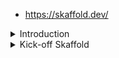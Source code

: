 
- https://skaffold.dev/

<details>
<summary>Introduction</summary>
<br>

 <img width="976" alt="image" src="https://user-images.githubusercontent.com/75510135/166925655-782939ef-d2ef-4e6e-908b-e422ba6a02f7.png">

<img width="988" alt="image" src="https://user-images.githubusercontent.com/75510135/166926044-cdf9ec13-4aa0-4b56-b678-fc164c4fc20a.png">

<img width="971" alt="image" src="https://user-images.githubusercontent.com/75510135/166926087-7feac2ce-2c01-4108-a7f1-547883fb9538.png">

<img width="901" alt="image" src="https://user-images.githubusercontent.com/75510135/166926193-2df7faec-5d0d-4ad2-b7cc-7856e774f32c.png">

</details>

<details>
<summary>Kick-off Skaffold</summary>
<br>

  - skaffold.yml
  ```
  apiVersion: skaffold/v1
kind: Config
build:
  artifacts:
  - image: wardviaene/skaffold-demo
deploy:
  kubectl:
    manifests:
      - k8s-*
  ```
  
  - Dockerfile
  ```
  FROM golang:1.12.9-alpine3.10 as builder
COPY main.go .
RUN go build -o /app main.go

FROM alpine:3.10
CMD ["./app"]
COPY --from=builder /app 
  ```
  - pod / deployment => k8s-pod.yml
  ```
  apiVersion: v1
kind: Pod
metadata:
  name: skaffold-demo
  labels:
    app: skaffold-demo
spec:
  containers:
  - name: skaffold-demo
    image: wardviaene/skaffold-demo
---
apiVersion: v1
kind: Service
metadata:
  name: skaffold-demo
spec:
  selector:
    app: skaffold-demo
  type: LoadBalancer
  ports:
    - protocol: TCP
      port: 80
      targetPort: 8080

  ```
  - next project code in same folder space
  <img width="255" alt="image" src="https://user-images.githubusercontent.com/75510135/166929046-4b052ee8-c0a1-4fda-9df2-8f8e9560bb64.png">

</details>

